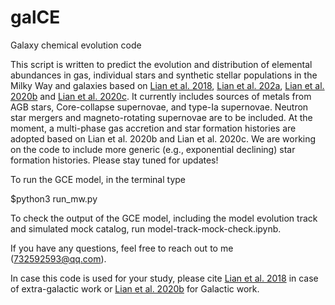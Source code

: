 # galCE
Galaxy chemical evolution code

This script is written to predict the evolution and distribution of elemental abundances in gas, individual stars and synthetic stellar populations in the Milky Way and galaxies based on [Lian et al. 2018](https://ui.adsabs.harvard.edu/abs/2018MNRAS.474.1143L/abstract), [Lian et al. 202a](https://ui.adsabs.harvard.edu/abs/2020MNRAS.494.2561L/abstract), [Lian et al. 2020b](https://ui.adsabs.harvard.edu/abs/2020MNRAS.497.2371L/abstract) and [Lian et al. 2020c](https://ui.adsabs.harvard.edu/abs/2020MNRAS.497.3557L/abstract). It currently includes sources of metals from AGB stars, Core-collapse supernovae, and type-Ia supernovae. Neutron star mergers and magneto-rotating supernovae are to be included. At the moment, a multi-phase gas accretion and star formation histories are adopted based on Lian et al. 2020b and Lian et al. 2020c. We are working on the code to include more generic (e.g., exponential declining) star formation histories. Please stay tuned for updates! 

To run the GCE model, in the terminal type

$python3 run_mw.py

To check the output of the GCE model, including the model evolution track and simulated mock catalog, run model-track-mock-check.ipynb. 

If you have any questions, feel free to reach out to me (732592593@qq.com). 

In case this code is used for your study, please cite [Lian et al. 2018](https://ui.adsabs.harvard.edu/abs/2018MNRAS.474.1143L/abstract) in case of extra-galactic work or [Lian et al. 2020b](https://ui.adsabs.harvard.edu/abs/2020MNRAS.497.2371L/abstract) for Galactic work. 
